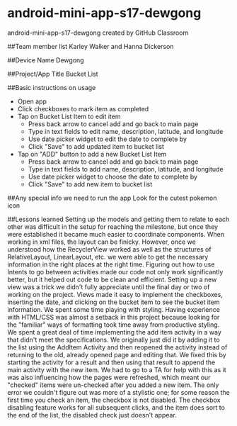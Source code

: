 # android-mini-app-s17-dewgong
android-mini-app-s17-dewgong created by GitHub Classroom


##Team member list
Karley Walker and Hanna Dickerson

##Device Name
Dewgong

##Project/App Title
Bucket List

##Basic instructions on usage
* Open app
* Click checkboxes to mark item as completed
* Tap on Bucket List Item to edit item
  * Press back arrow to cancel add and go back to main page
  * Type in text fields to edit name, description, latitude, and longitude
  * Use date picker widget to edit the date to complete by
  * Click "Save" to add updated item to bucket list
* Tap on "ADD" button to add a new Bucket List Item
  * Press back arrow to cancel add and go back to main page
  * Type in text fields to add name, description, latitude, and longitude
  * Use date picker widget to choose the date to complete by
  * Click "Save" to add new item to bucket list

##Any special info we need to run the app
Look for the cutest pokemon icon

##Lessons learned
Setting up the models and getting them to relate to each other was difficult in the setup for reaching the milestone, but once they were established it became much easier to coordinate components. When working in xml files, the layout can be finicky. However, once we understood how the RecyclerView worked as well as the structures of RelativeLayout, LinearLayout, etc. we were able to get the necessary information in the right places at the right time. Figuring out how to use Intents to go between activities made our code not only work significantly better, but it helped out code to be clean and efficient. Setting up a new view was a trick we didn't fully appreciate until the final day or two of working on the project. Views made it easy to implement the checkboxes, inserting the date, and clicking on the bucket item to see the bucket item information. We spent some time playing with styling. Having experience with HTML/CSS was almost a setback in this project because looking for the "familiar" ways of formatting took time away from productive styling. We spent a great deal of time implementing the add item activity in a way that didn't meet the specifications. We originally just did it by adding it to the list using the AddItem Activity and then reopened the activity instead of returning to the old, already opened page and editing that. We fixed this by starting the activity for a result and then using that result to append the main activity with the new item. We had to go to a TA for help with this as it was also influencing how the pages were refreshed, which meant our "checked" items were un-checked after you added a new item. The only error we couldn't figure out was more of a stylistic one; for some reason the first time you check an item, the checkbox is not disabled. The checkbox disabling feature works for all subsequent clicks, and the item does sort to the end of the list, the disabled check just doesn't appear.

